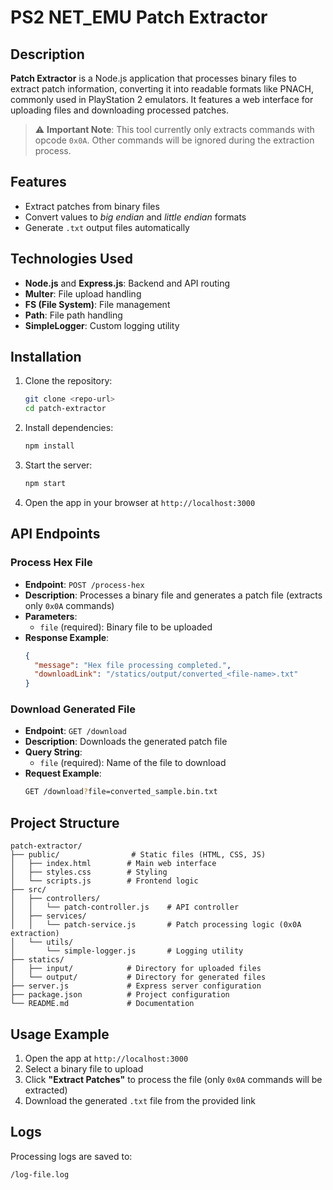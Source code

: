 # PS2 NET_EMU Patch Extractor

## Description

**Patch Extractor** is a Node.js application that processes binary files to extract patch information, converting it into readable formats like PNACH, commonly used in PlayStation 2 emulators. It features a web interface for uploading files and downloading processed patches.

> ⚠️ **Important Note**: This tool currently only extracts commands with opcode `0x0A`. Other commands will be ignored during the extraction process.

## Features

- Extract patches from binary files
- Convert values to *big endian* and *little endian* formats
- Generate `.txt` output files automatically

## Technologies Used

- **Node.js** and **Express.js**: Backend and API routing
- **Multer**: File upload handling
- **FS (File System)**: File management
- **Path**: File path handling
- **SimpleLogger**: Custom logging utility

## Installation

1. Clone the repository:
   ```bash
   git clone <repo-url>
   cd patch-extractor
   ```

2. Install dependencies:
   ```bash
   npm install
   ```

3. Start the server:
   ```bash
   npm start
   ```

4. Open the app in your browser at `http://localhost:3000`

## API Endpoints

### Process Hex File
- **Endpoint**: `POST /process-hex`
- **Description**: Processes a binary file and generates a patch file (extracts only `0x0A` commands)
- **Parameters**:
  - `file` (required): Binary file to be uploaded
- **Response Example**:
  ```json
  {
    "message": "Hex file processing completed.",
    "downloadLink": "/statics/output/converted_<file-name>.txt"
  }
  ```

### Download Generated File
- **Endpoint**: `GET /download`
- **Description**: Downloads the generated patch file
- **Query String**:
  - `file` (required): Name of the file to download
- **Request Example**:
  ```bash
  GET /download?file=converted_sample.bin.txt
  ```

## Project Structure

```plaintext
patch-extractor/
├── public/                # Static files (HTML, CSS, JS)
│   ├── index.html        # Main web interface
│   ├── styles.css        # Styling
│   └── scripts.js        # Frontend logic
├── src/
│   ├── controllers/
│   │   └── patch-controller.js    # API controller
│   ├── services/
│   │   └── patch-service.js       # Patch processing logic (0x0A extraction)
│   └── utils/
│       └── simple-logger.js       # Logging utility
├── statics/
│   ├── input/            # Directory for uploaded files
│   └── output/           # Directory for generated files
├── server.js             # Express server configuration
├── package.json          # Project configuration
└── README.md             # Documentation
```

## Usage Example

1. Open the app at `http://localhost:3000`
2. Select a binary file to upload
3. Click **"Extract Patches"** to process the file (only `0x0A` commands will be extracted)
4. Download the generated `.txt` file from the provided link

## Logs

Processing logs are saved to:
```
/log-file.log
```

